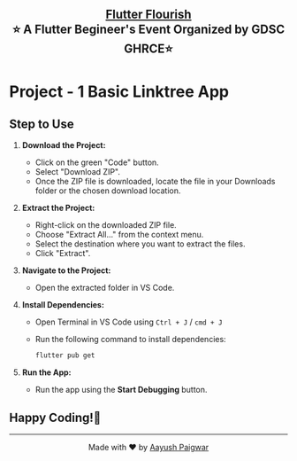 
<h2 align="center" style="border-bottom: none">
    <b>
        <a href="https://github.com/AayushPaigwar/GDSC-Flutter-Flourish-D1/">Flutter Flourish</a><br>
    </b>
    ⭐️  A Flutter Begineer's Event Organized by GDSC GHRCE⭐️ <br>
</h2>

# Project - 1 Basic Linktree App


## Step to Use

1. **Download the Project:**
   - Click on the green "Code" button.
   - Select "Download ZIP".
   - Once the ZIP file is downloaded, locate the file in your Downloads folder or the chosen download location.

3. **Extract the Project:**
   - Right-click on the downloaded ZIP file.
   - Choose "Extract All..." from the context menu.
   - Select the destination where you want to extract the files.
   - Click "Extract".

4. **Navigate to the Project:**
   - Open the extracted folder in VS Code.

5. **Install Dependencies:**
   - Open Terminal in VS Code using ```Ctrl + J``` / ```cmd + J```
   - Run the following command to install dependencies:

     ```bash
     flutter pub get
     ```

6. **Run the App:**
   - Run the app using the **Start Debugging** button.

## Happy Coding!🚀

---

<div align="center">
  
Made with ❤️ by [Aayush Paigwar](https://github.com/AayushPaigwar)
</div>
